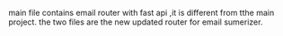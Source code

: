 main file contains email router with fast api ,it is different from tthe main project. the two files are the new updated router for email sumerizer.
